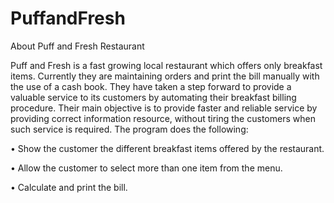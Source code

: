# PuffandFresh
 About Puff and Fresh Restaurant
 
Puff and Fresh is a fast growing local restaurant which offers only breakfast items. Currently they are maintaining orders and print the bill manually with the use of a cash book. They have taken a step forward to provide a valuable service to its customers by automating their breakfast billing procedure. Their main objective is to provide faster and reliable service by providing correct information resource, without tiring the customers when such service is required. The program does the following: 

•	Show the customer the different breakfast items offered by the restaurant. 

•	Allow the customer to select more than one item from the menu. 

•	Calculate and print the bill. 

